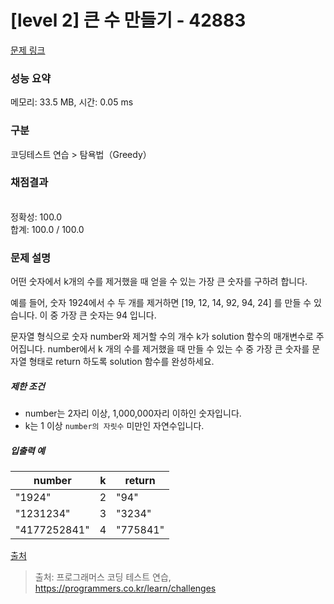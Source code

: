 # [level 2] 큰 수 만들기 - 42883 

[문제 링크](https://school.programmers.co.kr/learn/courses/30/lessons/42883) 

### 성능 요약

메모리: 33.5 MB, 시간: 0.05 ms

### 구분

코딩테스트 연습 > 탐욕법（Greedy）

### 채점결과

<br/>정확성: 100.0<br/>합계: 100.0 / 100.0

### 문제 설명

<p style="user-select: auto;">어떤 숫자에서 k개의 수를 제거했을 때 얻을 수 있는 가장 큰 숫자를 구하려 합니다.</p>

<p style="user-select: auto;">예를 들어, 숫자 1924에서 수 두 개를 제거하면 [19, 12, 14, 92, 94, 24] 를 만들 수 있습니다. 이 중 가장 큰 숫자는 94 입니다.</p>

<p style="user-select: auto;">문자열 형식으로 숫자 number와 제거할 수의 개수 k가 solution 함수의 매개변수로 주어집니다. number에서 k 개의 수를 제거했을 때 만들 수 있는 수 중 가장 큰 숫자를 문자열 형태로 return 하도록 solution 함수를 완성하세요.</p>

<h5 style="user-select: auto;">제한 조건</h5>

<ul style="user-select: auto;">
<li style="user-select: auto;">number는 2자리 이상, 1,000,000자리 이하인 숫자입니다.</li>
<li style="user-select: auto;">k는 1 이상 <code style="user-select: auto;">number의 자릿수</code> 미만인 자연수입니다.</li>
</ul>

<h5 style="user-select: auto;">입출력 예</h5>
<table class="table" style="user-select: auto;">
        <thead style="user-select: auto;"><tr style="user-select: auto;">
<th style="user-select: auto;">number</th>
<th style="user-select: auto;">k</th>
<th style="user-select: auto;">return</th>
</tr>
</thead>
        <tbody style="user-select: auto;"><tr style="user-select: auto;">
<td style="user-select: auto;">"1924"</td>
<td style="user-select: auto;">2</td>
<td style="user-select: auto;">"94"</td>
</tr>
<tr style="user-select: auto;">
<td style="user-select: auto;">"1231234"</td>
<td style="user-select: auto;">3</td>
<td style="user-select: auto;">"3234"</td>
</tr>
<tr style="user-select: auto;">
<td style="user-select: auto;">"4177252841"</td>
<td style="user-select: auto;">4</td>
<td style="user-select: auto;">"775841"</td>
</tr>
</tbody>
      </table>
<p style="user-select: auto;"><a href="http://hsin.hr/coci/archive/2011_2012/contest4_tasks.pdf" target="_blank" rel="noopener" style="user-select: auto;">출처</a></p>


> 출처: 프로그래머스 코딩 테스트 연습, https://programmers.co.kr/learn/challenges